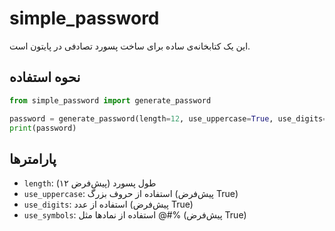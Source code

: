 # simple_password

این یک کتابخانه‌ی ساده برای ساخت پسورد تصادفی در پایتون است.

## نحوه استفاده

```python
from simple_password import generate_password

password = generate_password(length=12, use_uppercase=True, use_digits=True, use_symbols=True)
print(password)
```

## پارامترها

- `length`: طول پسورد (پیش‌فرض ۱۲)
- `use_uppercase`: استفاده از حروف بزرگ (پیش‌فرض True)
- `use_digits`: استفاده از عدد (پیش‌فرض True)
- `use_symbols`: استفاده از نمادها مثل @#% (پیش‌فرض True)
